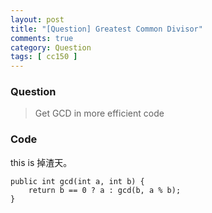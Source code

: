 ```yaml
---
layout: post
title: "[Question] Greatest Common Divisor"
comments: true
category: Question
tags: [ cc150 ]
---
```


### Question 

> Get GCD in more efficient code

### Code

this is 掉渣天。

	public int gcd(int a, int b) {
		return b == 0 ? a : gcd(b, a % b);
	}
